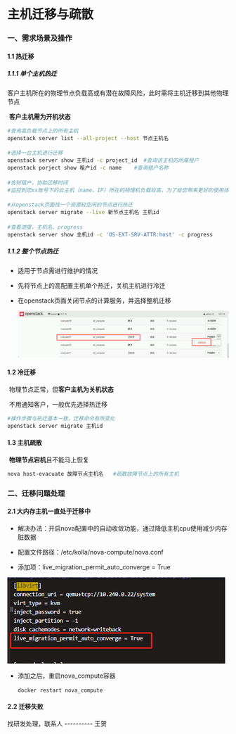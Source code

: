 # 主机迁移与疏散

### 一、需求场景及操作

#### 1.1 热迁移

##### 1.1.1 单个主机热迁

​    客户主机所在的物理节点负载高或有潜在故障风险，此时需将主机迁移到其他物理节点

​    **客户主机需为开机状态**

 ```bash
#查询高负载节点上的所有主机
openstack server list --all-project --host 节点主机名

#选择一台主机进行迁移
openstack server show 主机id -c project_id  #查询该主机的所属租户
openstack porject show 租户id -c name    #查询租户名称

#告知租户，协助迁移时间
#监控到您xx账号下的云主机（name、IP）所在的物理机负载较高，为了给您带来更好的使用体验，现在为您更换一台性能更高的物理机。

#从openstack页面找一个资源较空闲的节点进行热迁
openstack server migrate --live 新节点主机名 主机id

#查看进度，主机名、progress
openstack server show 主机id -c 'OS-EXT-SRV-ATTR:host' -c progress
 ```

##### 1.1.2 整个节点热迁

- 适用于节点需进行维护的情况

- 先将节点上的高配置主机单个热迁，关机主机进行冷迁

- 在openstack页面关闭节点的计算服务，并选择整机迁移

  ![image-20210820142821957](images/主机迁移与疏散/image-20210820142821957.png)

#### 1.2 冷迁移

​    物理节点正常，但**客户主机为关机状态**

​    不用通知客户，一般优先选择热迁移

   ```bash
#操作步骤与热迁基本一致，迁移命令有所变化
openstack server migrate 主机id
   ```

#### 1.3 主机疏散

​    **物理节点宕机**且不能马上恢复

```bash
nova host-evacuate 故障节点主机名   #疏散故障节点上的所有主机
```

### 二、迁移问题处理

#### 2.1 大内存主机一直处于迁移中

- 解决办法：开启nova配置中的自动收敛功能，通过降低主机cpu使用减少内存脏数据

- 配置文件路径：/etc/kolla/nova-compute/nova.conf

- 添加项：live_migration_permit_auto_converge = True

![image-20210820143522972](images/主机迁移与疏散/image-20210820143522972.png)



- 添加之后，重启nova_compute容器

  `docker restart nova_compute`

#### 2.2 迁移失败

 找研发处理，联系人 ----------  王贺
